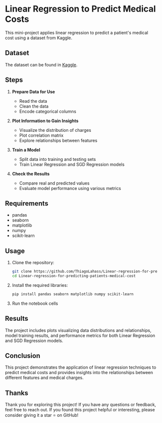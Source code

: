 # Linear Regression to Predict Medical Costs

This mini-project applies linear regression to predict a patient's medical cost using a dataset from Kaggle.

## Dataset

The dataset can be found in [Kaggle](https://www.kaggle.com/code/sudhirnl7/linear-regression-tutorial/data).

## Steps

1. **Prepare Data for Use**
   - Read the data
   - Clean the data
   - Encode categorical columns

2. **Plot Information to Gain Insights**
   - Visualize the distribution of charges
   - Plot correlation matrix
   - Explore relationships between features

3. **Train a Model**
   - Split data into training and testing sets
   - Train Linear Regression and SGD Regression models

4. **Check the Results**
   - Compare real and predicted values
   - Evaluate model performance using various metrics

## Requirements

- pandas
- seaborn
- matplotlib
- numpy
- scikit-learn

## Usage

1. Clone the repository:
   ```bash
   git clone https://github.com/ThiagoLahass/Linear-regression-for-predicting-patients-medical-cost.git
   cd Linear-regression-for-predicting-patients-medical-cost
   ```

2. Install the required libraries:
   ```bash
   pip install pandas seaborn matplotlib numpy scikit-learn
   ```

3. Run the notebook cells

## Results

The project includes plots visualizing data distributions and relationships, model training results, and performance metrics for both Linear Regression and SGD Regression models.

## Conclusion

This project demonstrates the application of linear regression techniques to predict medical costs and provides insights into the relationships between different features and medical charges.

## Thanks

Thank you for exploring this project! If you have any questions or feedback, feel free to reach out.
If you found this project helpful or interesting, please consider giving it a star ⭐️ on GitHub!
